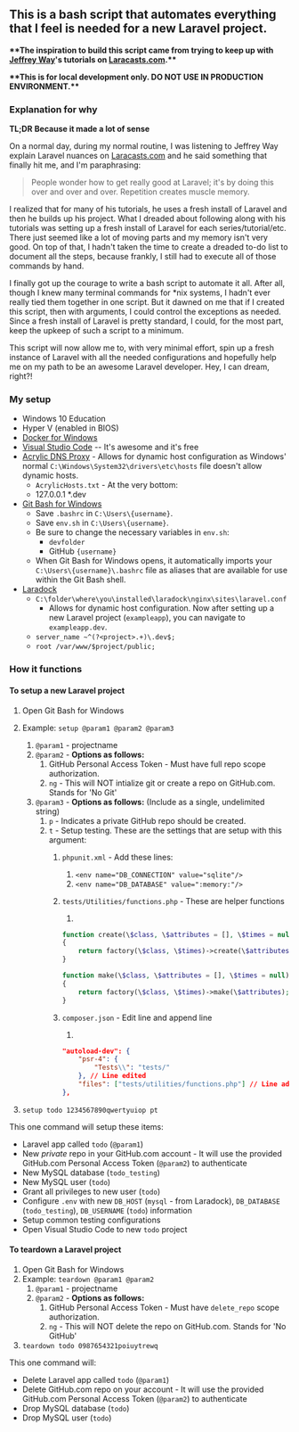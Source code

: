 ## This is a bash script that automates everything that I feel is needed for a new Laravel project.

**&ast;&ast;The inspiration to build this script came from trying to keep up with [Jeffrey Way][7]'s tutorials on [Laracasts.com][1].&ast;&ast;**

**&ast;&ast;This is for local development only. DO NOT USE IN PRODUCTION ENVIRONMENT.&ast;&ast;**

### Explanation for why
**TL;DR**
**Because it made a lot of sense**

On a normal day, during my normal routine, I was listening to Jeffrey Way explain Laravel nuances on [Laracasts.com][1] and he said something that finally hit me, and I'm paraphrasing:

> People wonder how to get really good at Laravel; it's by doing this over and over and over. Repetition creates muscle memory.

I realized that for many of his tutorials, he uses a fresh install of Laravel and then he builds up his project. What I dreaded about following along with his tutorials was setting up a fresh install of Laravel for each series/tutorial/etc. There just seemed like a lot of moving parts and my memory isn't very good. On top of that, I hadn't taken the time to create a dreaded to-do list to document all the steps, because frankly, I still had to execute all of those commands by hand.

I finally got up the courage to write a bash script to automate it all. After all, though I knew many terminal commands for &ast;nix systems, I hadn't ever really tied them together in one script. But it dawned on me that if I created this script, then with arguments, I could control the exceptions as needed. Since a fresh install of Laravel is pretty standard, I could, for the most part, keep the upkeep of such a script to a minimum.

This script will now allow me to, with very minimal effort, spin up a fresh instance of Laravel with all the needed configurations and hopefully help me on my path to be an awesome Laravel developer. Hey, I can dream, right?!

### My setup
- Windows 10 Education
- Hyper V (enabled in BIOS)
- [Docker for Windows][2]
- [Visual Studio Code][8] -- It's awesome and it's free
- [Acrylic DNS Proxy][3] - Allows for dynamic host configuration as Windows' normal `C:\Windows\System32\drivers\etc\hosts` file doesn't allow dynamic hosts.
  - `AcrylicHosts.txt` - At the very bottom:
  - 127.0.0.1 &ast;.dev
- [Git Bash for Windows][4]
  - Save `.bashrc` in `C:\Users\{username}`.
  - Save `env.sh` in `C:\Users\{username}`.
  - Be sure to change the necessary variables in `env.sh`:
      - `devfolder`
      - GitHub `{username}`
  - When Git Bash for Windows opens, it automatically imports your `C:\Users\{username}\.bashrc` file as aliases that are available for use within the Git Bash shell.
- [Laradock][6]
  - `C:\folder\where\you\installed\laradock\nginx\sites\laravel.conf`
    - Allows for dynamic host configuration. Now after setting up a new Laravel project (`exampleapp`), you can navigate to `exampleapp.dev`.
  - `server_name ~^(?<project>.+)\.dev$;`
  - `root /var/www/$project/public;`

### How it functions

#### To setup a new Laravel project
1. Open Git Bash for Windows
2. Example: `setup @param1 @param2 @param3`
    1. `@param1` - projectname
    2. `@param2` - **Options as follows:**
        1. GitHub Personal Access Token - Must have full repo scope authorization.
        2. `ng` - This will NOT intialize git or create a repo on GitHub.com. Stands for 'No Git'
    3. `@param3` - **Options as follows:** (Include as a single, undelimited string)
        1. `p` - Indicates a private GitHub repo should be created.
        2. `t` - Setup testing. These are the settings that are setup with this argument:
            1. `phpunit.xml` - Add these lines:
                1. `<env name="DB_CONNECTION" value="sqlite"/>`
                2. `<env name="DB_DATABASE" value=":memory:"/>`
            2. `tests/Utilities/functions.php` - These are helper functions

                1.

                ```php
                function create(\$class, \$attributes = [], \$times = null)
                {
                    return factory(\$class, \$times)->create(\$attributes);
                }

                function make(\$class, \$attributes = [], \$times = null)
                {
                    return factory(\$class, \$times)->make(\$attributes);
                }
                ```

            3. `composer.json` - Edit line and append line

                1.

                ```json
                "autoload-dev": {
                    "psr-4": {
                        "Tests\\": "tests/"
                    }, // Line edited
                    "files": ["tests/utilities/functions.php"] // Line added
                },
                ```

3. `setup todo 1234567890qwertyuiop pt`

This one command will setup these items:
- Laravel app called `todo` (`@param1`)
- New *private* repo in your GitHub.com account - It will use the provided GitHub.com Personal Access Token (`@param2`) to authenticate
- New MySQL database (`todo_testing`)
- New MySQL user (`todo`)
- Grant all privileges to new user (`todo`)
- Configure `.env` with new `DB_HOST` (`mysql` - from Laradock), `DB_DATABASE` (`todo_testing`), `DB_USERNAME` (`todo`) information
- Setup common testing configurations
- Open Visual Studio Code to new `todo` project

#### To teardown a Laravel project
1. Open Git Bash for Windows
2. Example: `teardown @param1 @param2`
    1. `@param1` - projectname
    2. `@param2` - **Options as follows:**
        1. GitHub Personal Access Token - Must have `delete_repo` scope authorization.
        2. `ng` - This will NOT delete the repo on GitHub.com. Stands for 'No GitHub'
3. `teardown todo 0987654321poiuytrewq`

This one command will:
- Delete Laravel app called `todo` (`@param1`)
- Delete GitHub.com repo on your account - It will use the provided GitHub.com Personal Access Token (`@param2`) to authenticate
- Drop MySQL database (`todo`)
- Drop MySQL user (`todo`)



[1]: http://laracasts.com
[2]: https://www.docker.com/docker-windows
[3]: http://mayakron.altervista.org/wikibase/show.php?id=AcrylicHome
[4]: https://git-scm.com/download/win
[5]: https://github.com/michaeljberry/bashrc/blob/master/.bashrc
[6]: http://laradock.io/
[7]: https://github.com/JeffreyWay
[8]: https://code.visualstudio.com/
